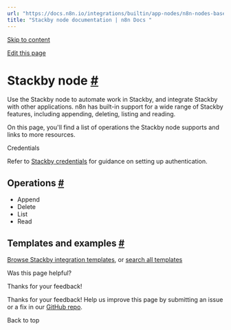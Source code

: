 ```yaml
---
url: "https://docs.n8n.io/integrations/builtin/app-nodes/n8n-nodes-base.stackby/"
title: "Stackby node documentation | n8n Docs "
---
```


[Skip to content](https://docs.n8n.io/integrations/builtin/app-nodes/n8n-nodes-base.stackby/#stackby-node)

[Edit this page](https://github.com/n8n-io/n8n-docs/edit/main/docs/integrations/builtin/app-nodes/n8n-nodes-base.stackby.md "Edit this page")

# Stackby node [\#](https://docs.n8n.io/integrations/builtin/app-nodes/n8n-nodes-base.stackby/\#stackby-node "Permanent link")

Use the Stackby node to automate work in Stackby, and integrate Stackby with other applications. n8n has built-in support for a wide range of Stackby features, including appending, deleting, listing and reading.

On this page, you'll find a list of operations the Stackby node supports and links to more resources.

Credentials

Refer to [Stackby credentials](https://docs.n8n.io/integrations/builtin/credentials/stackby/) for guidance on setting up authentication.

## Operations [\#](https://docs.n8n.io/integrations/builtin/app-nodes/n8n-nodes-base.stackby/\#operations "Permanent link")

- Append
- Delete
- List
- Read

## Templates and examples [\#](https://docs.n8n.io/integrations/builtin/app-nodes/n8n-nodes-base.stackby/\#templates-and-examples "Permanent link")

[Browse Stackby integration templates](https://n8n.io/integrations/stackby/), or [search all templates](https://n8n.io/workflows/)

Was this page helpful?






Thanks for your feedback!






Thanks for your feedback! Help us improve this page by submitting an issue or a fix in our [GitHub repo](https://github.com/n8n-io/n8n-docs).


Back to top